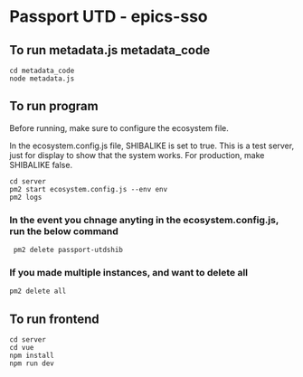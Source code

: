 # Passport UTD - epics-sso

## To run metadata.js metadata_code

```
cd metadata_code
node metadata.js
```

## To run program

Before running, make sure to configure the ecosystem file.

In the ecosystem.config.js file, SHIBALIKE is set to true. This is a test server, just for display to show that the system works. For production,
make SHIBALIKE false.

```
cd server
pm2 start ecosystem.config.js --env env
pm2 logs
```

### In the event you chnage anyting in the ecosystem.config.js, run the below command

```
 pm2 delete passport-utdshib
```

### If you made multiple instances, and want to delete all

```
pm2 delete all
```

## To run frontend

```
cd server
cd vue
npm install
npm run dev
```
